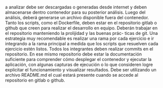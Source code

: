 a analizar debe ser descargadas o generadas desde internet y deben
almacenarse dentro contenedor para su posterior análisis. Luego del análisis,
deberá generarse un archivo disponible fuera del contenedor.
Tanto los scripts, como el Dockerfile, deben estar en el repositorio gitlab o
github que creen para realizar el desarrollo en equipo.
Deberán trabajar en el repositorio manteniendo la prolijidad y las buenas prác-
ticas de git. Una estrategia muy recomendable es realizar una rama por cada
ejercicio e ir integrando a la rama principal a medida que los scripts que resuelven
cada ejercicio estén listos. Todos los integrantes deben realizar commits en el
repositorio.
En ese mismo repositorio debe estar la documentación suficiente para comprender
cómo desplegar el contenedor y ejecutar la aplicación, con algunas capturas
de ejecución o lo que consideren logre explicitar el funcionamiento y visualizar
resultados. Debe ser utilizando un archivo README.md el cual estará presente
cuando se accede al repositorio en gitlab o github.
